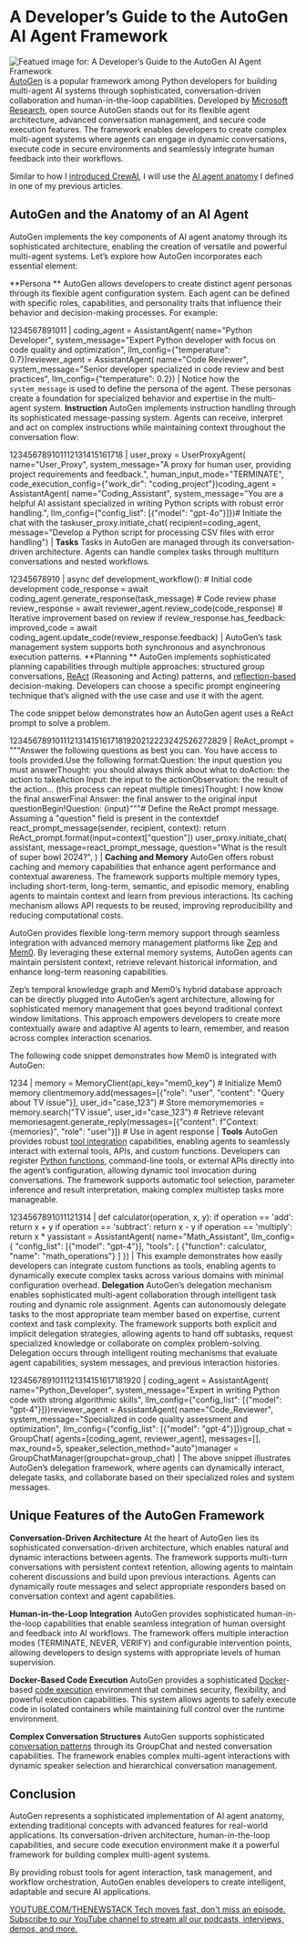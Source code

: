 # A Developer’s Guide to the AutoGen AI Agent Framework
![Featued image for: A Developer’s Guide to the AutoGen AI Agent Framework](https://cdn.thenewstack.io/media/2024/12/5192e547-developers-guide-to-autogen-2-1024x576.jpg)
[AutoGen](https://microsoft.github.io/autogen/0.2/) is a popular framework among Python developers for building multi-agent AI systems through sophisticated, conversation-driven collaboration and human-in-the-loop capabilities.
Developed by [Microsoft Research](https://news.microsoft.com/?utm_content=inline+mention), open source AutoGen stands out for its flexible agent architecture, advanced conversation management, and secure code execution features. The framework enables developers to create complex multi-agent systems where agents can engage in dynamic conversations, execute code in secure environments and seamlessly integrate human feedback into their workflows.

Similar to how I [introduced CrewAI,](https://thenewstack.io/developer-guide-to-the-crewai-agent-framework-for-python/) I will use the [AI agent anatomy](https://thenewstack.io/ai-agents-a-comprehensive-introduction-for-developers/) I defined in one of my previous articles.

## AutoGen and the Anatomy of an AI Agent
AutoGen implements the key components of AI agent anatomy through its sophisticated architecture, enabling the creation of versatile and powerful multi-agent systems. Let’s explore how AutoGen incorporates each essential element:

**Persona **
AutoGen allows developers to create distinct agent personas through its flexible agent configuration system. Each agent can be defined with specific roles, capabilities, and personality traits that influence their behavior and decision-making processes. For example:

1234567891011 |
coding_agent = AssistantAgent( name="Python Developer", system_message="Expert Python developer with focus on code quality and optimization", llm_config={"temperature": 0.7})reviewer_agent = AssistantAgent( name="Code Reviewer", system_message="Senior developer specialized in code review and best practices", llm_config={"temperature": 0.2}) |
Notice how the `system_message`
is used to define the persona of the agent. These personas create a foundation for specialized behavior and expertise in the multi-agent system.
**Instruction**
AutoGen implements instruction handling through its sophisticated message-passing system. Agents can receive, interpret and act on complex instructions while maintaining context throughout the conversation flow:

123456789101112131415161718 |
user_proxy = UserProxyAgent( name="User_Proxy", system_message="A proxy for human user, providing project requirements and feedback.", human_input_mode="TERMINATE", code_execution_config={"work_dir": "coding_project"})coding_agent = AssistantAgent( name="Coding_Assistant", system_message="You are a helpful AI assistant specialized in writing Python scripts with robust error handling.", llm_config={"config_list": [{"model": "gpt-4o"}]})# Initiate the chat with the taskuser_proxy.initiate_chat( recipient=coding_agent, message="Develop a Python script for processing CSV files with error handling") |
**Tasks**
Tasks in AutoGen are managed through its conversation-driven architecture. Agents can handle complex tasks through multiturn conversations and nested workflows.

12345678910 |
async def development_workflow(): # Initial code development code_response = await coding_agent.generate_response(task_message) # Code review phase review_response = await reviewer_agent.review_code(code_response) # Iterative improvement based on review if review_response.has_feedback: improved_code = await coding_agent.update_code(review_response.feedback) |
AutoGen’s task management system supports both synchronous and asynchronous execution patterns.
**Planning **
AutoGen implements sophisticated planning capabilities through multiple approaches: structured group conversations, [ReAct](https://microsoft.github.io/autogen/0.2/docs/topics/prompting-and-reasoning/react) (Reasoning and Acting) patterns, and [reflection-based](https://microsoft.github.io/autogen/0.2/docs/topics/prompting-and-reasoning/reflection) decision-making. Developers can choose a specific prompt engineering technique that’s aligned with the use case and use it with the agent.

The code snippet below demonstrates how an AutoGen agent uses a ReAct prompt to solve a problem.

1234567891011121314151617181920212223242526272829 |
ReAct_prompt = """Answer the following questions as best you can. You have access to tools provided.Use the following format:Question: the input question you must answerThought: you should always think about what to doAction: the action to takeAction Input: the input to the actionObservation: the result of the action... (this process can repeat multiple times)Thought: I now know the final answerFinal Answer: the final answer to the original input questionBegin!Question: {input}"""# Define the ReAct prompt message. Assuming a "question" field is present in the contextdef react_prompt_message(sender, recipient, context): return ReAct_prompt.format(input=context["question"]) user_proxy.initiate_chat( assistant, message=react_prompt_message, question="What is the result of super bowl 2024?", ) |
**Caching and Memory**
AutoGen offers robust caching and memory capabilities that enhance agent performance and contextual awareness. The framework supports multiple memory types, including short-term, long-term, semantic, and episodic memory, enabling agents to maintain context and learn from previous interactions. Its caching mechanism allows API requests to be reused, improving reproducibility and reducing computational costs.

AutoGen provides flexible long-term memory support through seamless integration with advanced memory management platforms like [Zep](https://www.getzep.com) and [Mem0](https://www.mem0.ai/). By leveraging these external memory systems, AutoGen agents can maintain persistent context, retrieve relevant historical information, and enhance long-term reasoning capabilities.

Zep’s temporal knowledge graph and Mem0’s hybrid database approach can be directly plugged into AutoGen’s agent architecture, allowing for sophisticated memory management that goes beyond traditional context window limitations. This approach empowers developers to create more contextually aware and adaptive AI agents to learn, remember, and reason across complex interaction scenarios.

The following code snippet demonstrates how Mem0 is integrated with AutoGen:

1234 |
memory = MemoryClient(api_key="mem0_key") # Initialize Mem0 memory clientmemory.add(messages=[{"role": "user", "content": "Query about TV issue"}], user_id="case_123") # Store memorymemories = memory.search("TV issue", user_id="case_123") # Retrieve relevant memoriesagent.generate_reply(messages=[{"content": f"Context: {memories}", "role": "user"}]) # Use in agent response |
**Tools**
AutoGen provides robust [tool integration](https://microsoft.github.io/autogen/0.2/docs/tutorial/tool-use) capabilities, enabling agents to seamlessly interact with external tools, APIs, and custom functions. Developers can register [Python functions](https://thenewstack.io/how-to-define-and-use-your-own-functions-in-python/), command-line tools, or external APIs directly into the agent’s configuration, allowing dynamic tool invocation during conversations. The framework supports automatic tool selection, parameter inference and result interpretation, making complex multistep tasks more manageable.

1234567891011121314 |
def calculator(operation, x, y): if operation == 'add': return x + y if operation == 'subtract': return x - y if operation == 'multiply': return x * yassistant = AssistantAgent( name="Math_Assistant", llm_config={ "config_list": [{"model": "gpt-4"}], "tools": [ {"function": calculator, "name": "math_operations"} ] }) |
This example demonstrates how easily developers can integrate custom functions as tools, enabling agents to dynamically execute complex tasks across various domains with minimal configuration overhead.
**Delegation**
AutoGen’s delegation mechanism enables sophisticated multi-agent collaboration through intelligent task routing and dynamic role assignment. Agents can autonomously delegate tasks to the most appropriate team member based on expertise, current context and task complexity. The framework supports both explicit and implicit delegation strategies, allowing agents to hand off subtasks, request specialized knowledge or collaborate on complex problem-solving. Delegation occurs through intelligent routing mechanisms that evaluate agent capabilities, system messages, and previous interaction histories.

1234567891011121314151617181920 |
coding_agent = AssistantAgent( name="Python_Developer", system_message="Expert in writing Python code with strong algorithmic skills", llm_config={"config_list": [{"model": "gpt-4"}]})reviewer_agent = AssistantAgent( name="Code_Reviewer", system_message="Specialized in code quality assessment and optimization", llm_config={"config_list": [{"model": "gpt-4"}]})group_chat = GroupChat( agents=[coding_agent, reviewer_agent], messages=[], max_round=5, speaker_selection_method="auto")manager = GroupChatManager(groupchat=group_chat) |
The above snippet illustrates AutoGen’s delegation framework, where agents can dynamically interact, delegate tasks, and collaborate based on their specialized roles and system messages.
## Unique Features of the AutoGen Framework
**Conversation-Driven Architecture**
At the heart of AutoGen lies its sophisticated conversation-driven architecture, which enables natural and dynamic interactions between agents. The framework supports multi-turn conversations with persistent context retention, allowing agents to maintain coherent discussions and build upon previous interactions. Agents can dynamically route messages and select appropriate responders based on conversation context and agent capabilities.

**Human-in-the-Loop Integration**
AutoGen provides sophisticated human-in-the-loop capabilities that enable seamless integration of human oversight and feedback into AI workflows. The framework offers multiple interaction modes (TERMINATE, NEVER, VERIFY) and configurable intervention points, allowing developers to design systems with appropriate levels of human supervision.

**Docker-Based Code Execution**
AutoGen provides a sophisticated [Docker](https://www.docker.com/?utm_content=inline+mention)-based [code execution](https://microsoft.github.io/autogen/0.2/docs/tutorial/code-executors) environment that combines security, flexibility, and powerful execution capabilities. This system allows agents to safely execute code in isolated containers while maintaining full control over the runtime environment.

**Complex Conversation Structures**
AutoGen supports sophisticated [conversation patterns](https://microsoft.github.io/autogen/0.2/docs/tutorial/conversation-patterns) through its GroupChat and nested conversation capabilities. The framework enables complex multi-agent interactions with dynamic speaker selection and hierarchical conversation management.

## Conclusion
AutoGen represents a sophisticated implementation of AI agent anatomy, extending traditional concepts with advanced features for real-world applications. Its conversation-driven architecture, human-in-the-loop capabilities, and secure code execution environment make it a powerful framework for building complex multi-agent systems.

By providing robust tools for agent interaction, task management, and workflow orchestration, AutoGen enables developers to create intelligent, adaptable and secure AI applications.

[
YOUTUBE.COM/THENEWSTACK
Tech moves fast, don't miss an episode. Subscribe to our YouTube
channel to stream all our podcasts, interviews, demos, and more.
](https://youtube.com/thenewstack?sub_confirmation=1)